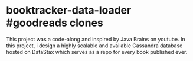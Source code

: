 # booktracker-data-loader #goodreads clones
This project was a code-along and inspired by Java Brains on youtube.
In this project, i design a highly scalable and available Cassandra database hosted on DataStax which serves as a repo for every book published ever. 
